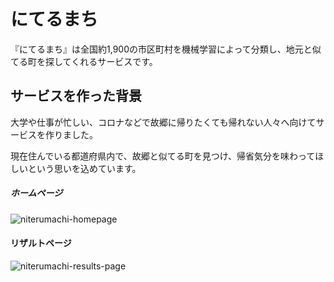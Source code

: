 # にてるまち

『にてるまち』は全国約1,900の市区町村を機械学習によって分類し、地元と似てる町を探してくれるサービスです。

## サービスを作った背景

大学や仕事が忙しい、コロナなどで故郷に帰りたくても帰れない人々へ向けてサービスを作りました。　　

現在住んでいる都道府県内で、故郷と似てる町を見つけ、帰省気分を味わってほしいという思いを込めています。



##### ホームページ

![niterumachi-homepage](https://user-images.githubusercontent.com/89641169/181743034-0031faa4-c3be-4a7f-a44d-9565076634a8.png)

#### リザルトページ

![niterumachi-results-page](https://user-images.githubusercontent.com/89641169/181743565-c7b95f76-be27-4b92-af75-1b73eccb0317.png)


